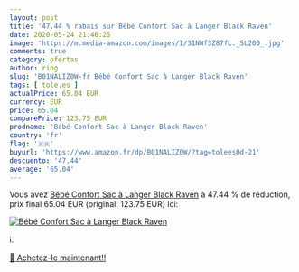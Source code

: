 ```yaml
---
layout: post
title: '47.44 % rabais sur Bébé Confort Sac à Langer Black Raven'
date: 2020-05-24 21:46:25
image: 'https://m.media-amazon.com/images/I/31NWf3Z87fL._SL200_.jpg'
comments: true
category: ofertas
author: ring
slug: 'B01NALIZ0W-fr Bébé Confort Sac à Langer Black Raven'
tags: [ tole.es ]
actualPrice: 65.04 EUR
currency: EUR
price: 65.04
comparePrice: 123.75 EUR
prodname: 'Bébé Confort Sac à Langer Black Raven'
country: 'fr'
flag: '🇫🇷'
buyurl: 'https://www.amazon.fr/dp/B01NALIZ0W/?tag=tolees0d-21'
descuento: '47.44'
average: '65.04'
---
```


Vous avez [Bébé Confort Sac à Langer Black Raven](https://www.amazon.fr/dp/B01NALIZ0W/?tag=tolees0d-21)  à  47.44 % de réduction, prix final  65.04 EUR (original: 123.75 EUR) ici:

[![Bébé Confort Sac à Langer Black Raven](https://m.media-amazon.com/images/I/31NWf3Z87fL._SL200_.jpg)](https://www.amazon.fr/dp/B01NALIZ0W/?tag=tolees0d-21)

ℹ️:


[🛒 Achetez-le maintenant!!](https://www.amazon.fr/dp/B01NALIZ0W/?tag=tolees0d-21)
